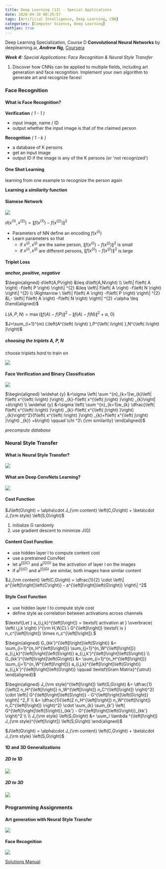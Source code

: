 ```yaml
---
title: Deep Learning (13) · Special Applications
date: 2020-04-10 08:29:57
tags: [Artificial Intelligence, Deep Learning, CNN]
categories: [Computer Science, Deep Learning]
mathjax: true
---
```


Deep Learning Specialization, Course D
**Convolutional Neural Networks** by deeplearning.ai, ***Andrew Ng,*** [Coursera]( https://www.coursera.org/learn/neural-networks-deep-learning/home/info)

***Week 4:*** *Special Applications: Face Recognition & Neural Style Transfer*

1. Discover how CNNs can be applied to multiple fields, including art generation and face recognition. Implement your own algorithm to generate art and recognize faces!

<!-- more -->

### Face Recognition

#### What is Face Recognition?

**Verification** *( 1 - 1 )*

- input image, name / ID
- output whether the input image is that of the claimed person

**Recognition** *( 1 - k )*

- a database of K persons
- get an input image
- output ID if the image is any of the K persons (or 'not recognized')

#### One Shot Learning

learning from one example to recognize the person again

**Learning a *similarity* function**

#### Siamese Network

![](Deep-Learning-Andrew-Ng-13/1.png)

$d\left( x^{\left( 1\right) },x^{\left( 2\right) }\right) =\left\| f\left( x^{\left( 1\right) }\right) -f\left( x^{\left( 2\right) }\right) \right\| ^{2}$

- Parameters of NN define an encoding $f\left( x^{\left( i\right) }\right)$
- Learn parameters so that
  - if $x^{\left( i\right) } , x^{\left( j\right)}$ are the same person, $\left\| f\left( x^{\left( i\right) }\right) -f\left( x^{\left( j\right) }\right) \right\| ^{2}$ is small
  - if $x^{\left( i\right) } , x^{\left( j\right)}$ are different persons, $\left\| f\left( x^{\left( i\right) }\right) -f\left( x^{\left( j\right) }\right) \right\| ^{2}$ is large

#### Triplet Loss

***anchor, positive, negative***

$\begin{aligned} d\left(A,P\right) &\leq d\left(A,N\right) \\ \left\| f\left( A \right) -f\left( P \right) \right\| ^{2} &\leq \left\| f\left( A \right) -f\left( N \right) \right\| ^{2} \\ \Rightarrow \ \left\| f\left( A \right) -f\left( P \right) \right\| ^{2} &\,- \left\| f\left( A \right) -f\left( N \right) \right\| ^{2} +\alpha \leq 0\end{aligned}$

$L\left(A,P,N\right) = \max\left( \left\| f\left( A \right) -f\left( P \right) \right\| ^{2} - \left\| f\left( A \right) -f\left( N \right) \right\| ^{2} +\alpha, \ 0 \right)$

$J=\sum_{i=1}^{m} L\left(A^{\left( i\right) },P^{\left( i\right) },N^{\left( i\right) }\right)$

##### choosing the triplets A, P, N

choose triplets *hard* to train on

![](Deep-Learning-Andrew-Ng-13/2.png)

#### Face Verification and Binary Classification

![](Deep-Learning-Andrew-Ng-13/3.png)

$\begin{aligned} \widehat {y} &=\sigma \left( \sum ^{n}_{k=1}w_{k}\left| f\left( x^{\left( i\right) }\right) _{k}-f\left( x^{\left( j\right) }\right) _{k}\right| +b\right) \\ \widehat {y} &=\sigma \left( \sum ^{n}_{k=1}w_{k} \dfrac{\left( f\left( x^{\left( i\right) }\right) _{k}-f\left( x^{\left( j\right) }\right) _{k}\right)^2}{f\left( x^{\left( i\right) }\right) _{k}+f\left( x^{\left( j\right) }\right) _{k}} +b\right) \qquad \chi ^2\ {\rm similarity} \end{aligned}$

*precompute database*

### Neural Style Transfer

#### What is Neural Style Transfer?

![](Deep-Learning-Andrew-Ng-13/4.png)

#### What are Deep ConvNets Learning?

![](Deep-Learning-Andrew-Ng-13/5.png)

#### Cost Function

$J\left(G\right) = \alpha\cdot J_{\rm content} \left(C,G\right) + \beta\cdot J_{\rm style} \left(S,G\right)$

1. initialize G randomly
2. use gradient descent to minimize J(G)

#### Content Cost Function

- use hidden layer l to compute content cost
- use a pretrained ConvNet
- let a<sup>\[l](C)</sup> and a<sup>\[l](G)</sup> be the activation of layer l on the images
- if a<sup>\[l](C)</sup> and a<sup>\[l](G)</sup> are similar, both images have similar content

$J_{\rm content} \left(C,G\right) = \dfrac{1}{2} \cdot \left\| a^{\left[l\right]\left(C\right)}  - a^{\left[l\right]\left(G\right)} \right\| ^2$

#### Style Cost Function

- use hidden layer l to compute style cost
- define style as correlation between activations across channels

$\textsf{Let } a_{i,j,k}^{\left[l\right]} = \textsf{ activation at } \overbrace{ \left( i,j,k \right) }^{\rm H,W,C}.\ G^{\left[l\right]} \textsf{ is } n_c^{\left[l\right]} \times n_c^{\left[l\right]}.$

$\begin{aligned} G_{kk'}^{\left[l\right]\left(S\right)} &= \sum_{i=1}^{n_H^{\left[l\right]}} \sum_{j=1}^{n_W^{\left[l\right]}} a_{i,j,k}^{\left[l\right]\left(S\right)} a_{i,j,k'}^{\left[l\right]\left(S\right)} \\ G_{kk'}^{\left[l\right]\left(G\right)} &= \sum_{i=1}^{n_H^{\left[l\right]}} \sum_{j=1}^{n_W^{\left[l\right]}} a_{i,j,k}^{\left[l\right]\left(G\right)} a_{i,j,k'}^{\left[l\right]\left(G\right)} \qquad \textsf{Gram Matrix}^{\strut} \end{aligned}$

$\begin{aligned} J_{\rm style}^{\left[l\right]} \left(S,G\right) &= \dfrac{1}{\left(2 n_H^{\left[l\right]} n_W^{\left[l\right]} n_C^{\left[l\right]} \right)^2} \cdot \left\| G^{\left[l\right]\left(S\right)}  - G^{\left[l\right]\left(G\right)} \right\| ^2_F \\ &= \dfrac{1}{\left(2 n_H^{\left[l\right]} n_W^{\left[l\right]} n_C^{\left[l\right]} \right)^2} \cdot \sum_{k} \sum_{k'} \left( G^{\left[l\right]\left(S\right)}_{kk'}  - G^{\left[l\right]\left(G\right)}_{kk'} \right)^2 \\ \\ J_{\rm style} \left(S,G\right) &= \sum_l \lambda ^{\left[l\right]} J_{\rm style}^{\left[l\right]} \left(S,G\right) \end{aligned}$

$J\left(G\right) = \alpha\cdot J_{\rm content} \left(C,G\right) + \beta\cdot J_{\rm style} \left(S,G\right)$

#### 1D and 3D Generalizations

##### 2D to 1D

![](Deep-Learning-Andrew-Ng-13/6.png)

##### 2D to 3D

![](Deep-Learning-Andrew-Ng-13/7.png)

### Programming Assignments

#### Art generation with Neural Style Transfer

![](/Deep-Learning-Andrew-Ng-13/8.png)

#### Face Recognition

![](/Deep-Learning-Andrew-Ng-13/9.png)

<a href='https://github.com/muhac/coursera-deep-learning-solutions' target="_blank">Solutions Manual</a>
